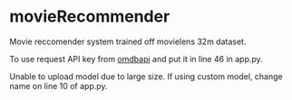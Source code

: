 # movieRecommender

Movie reccomender system trained off movielens 32m dataset. 

To use request API key from [omdbapi](https://www.omdbapi.com/apikey.aspx) and put it in line 46 in app.py. 

Unable to upload model due to large size. If using custom model, change name on line 10 of app.py. 
